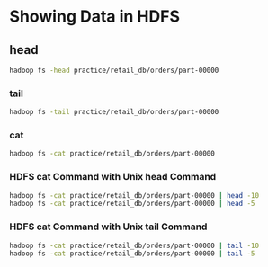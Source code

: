 # Showing Data in HDFS

## head

```bash
hadoop fs -head practice/retail_db/orders/part-00000
```

### tail

```bash
hadoop fs -tail practice/retail_db/orders/part-00000
```

### cat

```bash
hadoop fs -cat practice/retail_db/orders/part-00000
```

### HDFS cat Command with Unix head Command

```bash
hadoop fs -cat practice/retail_db/orders/part-00000 | head -10
hadoop fs -cat practice/retail_db/orders/part-00000 | head -5
```

### HDFS cat Command with Unix tail Command

```bash
hadoop fs -cat practice/retail_db/orders/part-00000 | tail -10
hadoop fs -cat practice/retail_db/orders/part-00000 | tail -5
```
